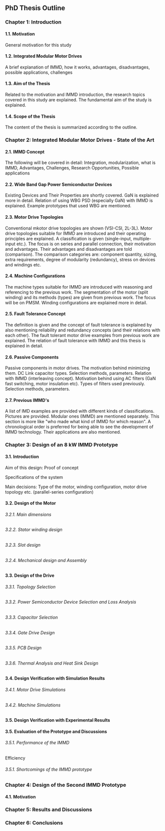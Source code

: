 ## PhD Thesis Outline

### Chapter 1: Introduction

#### 1.1. Motivation
General motivation for this study
#### 1.2. Integrated Modular Motor Drives
A brief explanation of IMMD, how it works, advantages, disadvantages, possible applications, challenges
#### 1.3. Aim of the Thesis
Related to the motivation and IMMD introduction, the research topics covered in this study are explained. The fundamental aim of the study is explained.
#### 1.4. Scope of the Thesis
The content of the thesis is summarized according to the outline.

### Chapter 2: Integrated Modular Motor Drives - State of the Art
#### 2.1. IMMD Concept
The following will be covered in detail: Integration, modularization, what is IMMD, Advantages, Challenges, Research Opportunities, Possible applications

#### 2.2. Wide Band Gap Power Semiconductor Devices
Existing Devices and Their Properties are shortly covered. GaN is explained more in detail. Relation of using WBG PSD (especially GaN) with IMMD is explained. Example prototypes that used WBG are mentioned.

#### 2.3. Motor Drive Topologies
Conventional mkotor drive topologies are shown (VSI-CSI, 2L-3L). Motor drive topologies suitable for IMMD are introduced and their operating principles are explained. A classification is given (single-input, multiple-input etc.). The focus is on series and parallel connection, their motivation and advantages. Their advantages and disadvantages are told (comparison). The comparison categories are: component quantity, sizing, extra requirements, degree of modularity (redundancy), stress on devices and windings etc.

#### 2.4. Machine Configurations
The machine types suitable for IMMD are introduced with reasoning and referencing to the previous work. The segmentation of the motor (split winding) and its methods (types) are given from previous work. The focus will be on PMSM. Winding configurations are explained more in detail.

#### 2.5. Fault Tolerance Concept
The definition is given and the concept of fault tolerance is explained by also mentioning reliability and redundancy concepts (and their relations with each other). The fault tolerant motor drive examples from previous work are explained. The relation of fault tolerance with IMMD and this thesis is explained in detail.

#### 2.6. Passive Components
Passive components in motor drives. The motivation behind minimizing them. DC Link capacitor types. Selection methods, parameters. Relation with IMMD (interleaving concept). Motivation behind using AC filters (GaN fast switching, motor insulation etc). Types of filters used previously. Selection methods, parameters.

#### 2.7. Previous IMMD's
A list of IMD examples are provided with different kinds of classifications. Pictures are provided. Modular ones (IMMD) are mentioned separately. This section is more like "who made what kind of IMMD for which reason". A chronological order is preferred for being able to see the development of IMMD technology. Their applications are also mentioned.

### Chapter 3: Design of an 8 kW IMMD Prototype

#### 3.1. Introduction
Aim of this design: Proof of concept

Specifications of the system

Main decisions: Type of the motor, winding configuration, motor drive topology etc. (parallel-series configuration)

#### 3.2. Design of the Motor

###### 3.2.1. Main dimensions


###### 3.2.2. Stator winding design
###### 3.2.3. Slot design

###### 3.2.4. Mechanical design and Assembly


#### 3.3. Design of the Drive

###### 3.3.1. Topology Selection
###### 3.3.2. Power Semiconductor Device Selection and Loss Analysis
###### 3.3.3. Capacitor Selection
###### 3.3.4. Gate Drive Design
###### 3.3.5. PCB Design
###### 3.3.6. Thermal Analysis and Heat Sink Design

#### 3.4. Design Verification with Simulation Results

###### 3.4.1. Motor Drive Simulations


###### 3.4.2. Machine Simulations


#### 3.5. Design Verification with Experimental Results

#### 3.5. Evaluation of the Prototype and Discussions

###### 3.5.1. Performance of the IMMD
Efficiency

###### 3.5.1. Shortcomings of the IMMD prototype



### Chapter 4: Design of the Second IMMD Prototype
#### 4.1. Motivation


### Chapter 5: Results and Discussions

### Chapter 6: Conclusions
